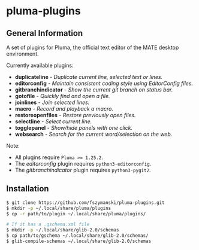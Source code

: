 # pluma-plugins

## General Information

A set of plugins for Pluma, the official text editor of the MATE desktop environment.

Currently available plugins:

- **duplicateline** - *Duplicate current line, selected text or lines.*
- **editorconfig** - *Maintain consistent coding style using EditorConfig files.*
- **gitbranchindicator** - *Show the current git branch on status bar.*
- **gotofile** - *Quickly find and open a file.*
- **joinlines** - *Join selected lines.*
- **macro** - *Record and playback a macro.*
- **restoreopenfiles** - *Restore previously open files.*
- **selectline** - *Select current line.*
- **togglepanel** - *Show/hide panels with one click.*
- **websearch** - *Search for the current word/selection on the web.*

Note:
- All plugins require `Pluma >= 1.25.2`.
- The *editorconfig* plugin requires `python3-editorconfig`.
- The *gitbranchindicator* plugin requires `python3-pygit2`.

## Installation

```sh
$ git clone https://github.com/fszymanski/pluma-plugins.git
$ mkdir -p ~/.local/share/pluma/plugins
$ cp -r path/to/plugin ~/.local/share/pluma/plugins/

# If it has a .gschema.xml file
$ mkdir -p ~/.local/share/glib-2.0/schemas
$ cp path/to/gschema ~/.local/share/glib-2.0/schemas/
$ glib-compile-schemas ~/.local/share/glib-2.0/schemas
```

